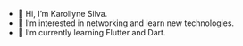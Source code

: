 - 👋 Hi, I’m Karollyne Silva.
- 👀 I’m interested in networking and learn new technologies.
- 🌱 I’m currently learning Flutter and Dart.

<!---
kmendess/kmendess is a ✨ special ✨ repository because its `README.md` (this file) appears on your GitHub profile.
You can click the Preview link to take a look at your changes.
--->
